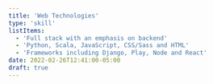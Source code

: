 ```yaml
---
title: 'Web Technologies'
type: 'skill'
listItems:
  - 'Full stack with an emphasis on backend'
  - 'Python, Scala, JavaScript, CSS/Sass and HTML'
  - 'Frameworks including Django, Play, Node and React'
date: 2022-02-26T12:41:00-05:00
draft: true
---
```

